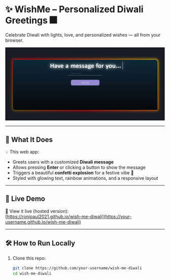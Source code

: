 # ✨ WishMe – Personalized Diwali Greetings 🎆

Celebrate Diwali with lights, love, and personalized wishes — all from your browser.

![Screenshot](Preview.png) <!-- Replace with your own image later -->

---

## 🎯 What It Does

💡 This web app:
- Greets users with a customized **Diwali message**
- Allows pressing **Enter** or clicking a button to show the message
- Triggers a beautiful **confetti explosion** for a festive vibe 🎉
- Styled with glowing text, rainbow animations, and a responsive layout

---

## 🚀 Live Demo

📱 View it live (hosted version):  
[https://ronipaul2021.github.io/wish-me-diwali](https://your-username.github.io/wish-me-diwali)

---

## 🛠 How to Run Locally

1. Clone this repo:

   ```bash
   git clone https://github.com/your-username/wish-me-diwali
   cd wish-me-diwali
   ```
   
